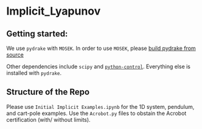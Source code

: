 # Implicit_Lyapunov

## Getting started: 

We use `pydrake` with `MOSEK`. In order to use `MOSEK`, please [build pydrake from source](https://drake.mit.edu/from_source.html)

Other dependencies include `scipy` and [`python-control`](https://python-control.readthedocs.io/en/0.9.2/). Everything else is installed with `pydrake`. 

## Structure of the Repo
Please use `Initial Implicit Examples.ipynb` for the 1D system, pendulum, and cart-pole examples. Use the `Acrobot.py` files to obstain the Acrobot certification (with/ without limits). 
